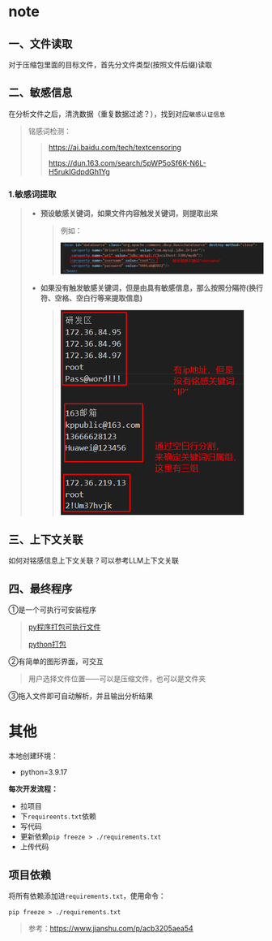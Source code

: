 # note

## 一、文件读取

对于压缩包里面的目标文件，首先分文件类型(按照文件后缀)读取

## 二、敏感信息

在分析文件之后，清洗数据（重复数据过滤？），找到对应`敏感认证信息`

> 铭感词检测：
>
> > https://ai.baidu.com/tech/textcensoring
> >
> > https://dun.163.com/search/5pWP5oSf6K-N6L-H5rukIGdpdGh1Yg

### 1.敏感词提取

> - **预设敏感关键词，如果文件内容触发关键词，则提取出来**
>
>   > 例如：
>   >
>   > ![1694146099677](note.assets/1694146099677.png)
>   >
>   > 
>
> - **如果没有触发敏感关键词，但是由具有敏感信息，那么按照分隔符(换行符、空格、空白行等来提取信息)**
>
>   > 
>   >
>   > ![1694146248221](note.assets/1694146248221.png)
>   >
>   > 
>   >
>   > 

## 三、上下文关联

如何对铭感信息上下文关联？可以参考LLM上下文关联

## 四、最终程序

①是一个可执行可安装程序

> [py程序打包可执行文件](https://www.jianshu.com/p/825397df4aa0)
>
> [python打包](https://www.zhihu.com/tardis/zm/art/162237978?source_id=1003)

②有简单的图形界面，可交互

> 用户选择文件位置——可以是压缩文件，也可以是文件夹

③拖入文件即可自动解析，并且输出分析结果



# 其他

本地创建环境：

- python=3.9.17



**每次开发流程：**

- 拉项目
- 下`requireents.txt`依赖
- 写代码
- 更新依赖`pip freeze > ./requirements.txt`
- 上传代码

## 项目依赖

将所有依赖添加进`requirements.txt`，使用命令：

```shell
pip freeze > ./requirements.txt
```

> 参考：https://www.jianshu.com/p/acb3205aea54